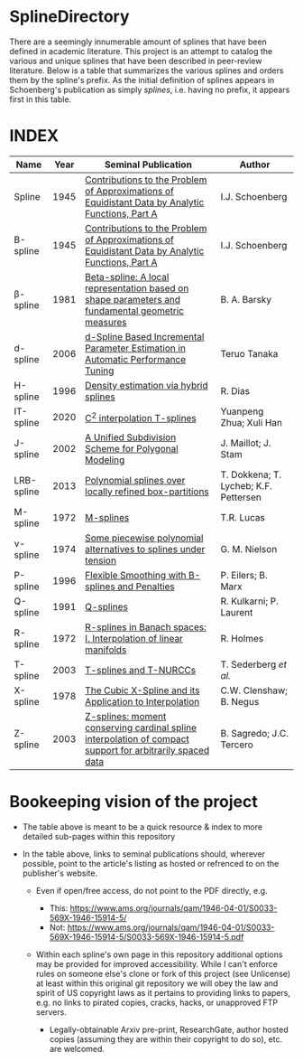 # SplineDirectory

There are a seemingly innumerable amount of splines that have been defined in academic literature.  This project is an attempt to catalog the various and unique splines that have been described in peer-review literature.  Below is a table that summarizes the various splines and orders them by the spline's prefix.  As the initial definition of splines appears in Schoenberg's publication as simply *splines*, i.e. having no prefix, it appears first in this table.


# INDEX

| Name   | Year | Seminal Publication | Author |
|--------|------|---------------------|--------|
| Spline | 1945 | [Contributions to the Problem of Approximations of Equidistant Data by Analytic Functions, Part A](https://www.ams.org/journals/qam/1946-04-01/S0033-569X-1946-15914-5/) | I.J. Schoenberg |
| B-spline | 1945 | [Contributions to the Problem of Approximations of Equidistant Data by Analytic Functions, Part A](https://www.ams.org/journals/qam/1946-04-01/S0033-569X-1946-15914-5/) | I.J. Schoenberg |
|β-spline | 1981 | [Beta-spline: A local representation based on shape parameters and fundamental geometric measures](https://collections.lib.utah.edu/ark:/87278/s64f49w4) | B. A. Barsky |
| d-spline | 2006 | [d-Spline Based Incremental Parameter Estimation in Automatic Performance Tuning](https://link.springer.com/chapter/10.1007/978-3-540-75755-9_116) | Teruo Tanaka |
| H-spline | 1996 | [Density estimation via hybrid splines](https://doi.org/10.1080/00949659808811893) | R. Dias |
| IT-spline | 2020 | [C<sup>2</sup> interpolation T-splines](https://www.sciencedirect.com/science/article/pii/S0045782520300165) | Yuanpeng Zhua; Xuli Han |
| J-spline | 2002 | [A Unified Subdivision Scheme for Polygonal Modeling](https://doi.org/10.1111/1467-8659.00540)| J. Maillot;  J. Stam |
| LRB-spline | 2013 | [Polynomial splines over locally refined box-partitions](https://doi.org/10.1016/j.cagd.2012.12.005) |T. Dokkena; T. Lycheb; K.F. Pettersen|
| M-spline | 1972 | [M-splines](https://www.sciencedirect.com/science/article/pii/0021904572900263) | T.R. Lucas |
| ν-spline | 1974 | [Some piecewise polynomial alternatives to splines under tension](https://doi.org/10.1016/B978-0-12-079050-0.50015-1) | G. M. Nielson |
| P-spline | 1996 | [Flexible Smoothing with B-splines and Penalties](https://www.jstor.org/stable/2246049) | P. Eilers; B. Marx |
| Q-spline | 1991 | [Q-splines](https://link.springer.com/article/10.1007/BF02145582) | R. Kulkarni; P. Laurent |
| R-spline | 1972 | [R-splines in Banach spaces: I. Interpolation of linear manifolds](https://doi.org/10.1016/0022-247X(72)90003-0) | R. Holmes |
| T-spline | 2003 | [T-splines and T-NURCCs](https://dl.acm.org/doi/10.1145/882262.882295) | T. Sederberg *et al.* |
| X-spline | 1978 | [The Cubic X-Spline and its Application to Interpolation](https://doi.org/10.1093/imamat/22.1.109) | C.W. Clenshaw; B. Negus |
| Z-spline | 2003 | [Z-splines: moment conserving cardinal spline interpolation of compact support for arbitrarily spaced data](https://doi.org/10.3929/ethz-a-004605396) | B. Sagredo; J.C. Tercero |


# Bookeeping vision of the project
- The table above is meant to be a quick resource & index to more detailed sub-pages within this repository

- In the table above, links to seminal publications should, wherever possible, point to the article's listing as hosted or refrenced to on the publisher's website.
  - Even if open/free access, do not point to the PDF directly, e.g.
    - This: https://www.ams.org/journals/qam/1946-04-01/S0033-569X-1946-15914-5/
    - Not:  https://www.ams.org/journals/qam/1946-04-01/S0033-569X-1946-15914-5/S0033-569X-1946-15914-5.pdf 

  - Within each spline's own page in this repository additional options may be provided for improved accessibility.  While I can't enforce rules on someone else's clone or fork of this project (see Unlicense) at least within this original git repository we will obey the law and spirit of US copyright laws as it pertains to providing links to papers, e.g. no links to pirated copies, cracks, hacks, or unapproved FTP servers.
    - Legally-obtainable Arxiv pre-print, ResearchGate, author hosted copies (assuming they are within their copyright to do so), etc. are welcomed.

